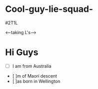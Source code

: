 # Cool-guy-lie-squad-
#2T1L

<--taking L's-->

# Hi Guys

- [ ] I am from Australia
- [ ]m of Maori descent 
- [ ]as born in Wellington 
